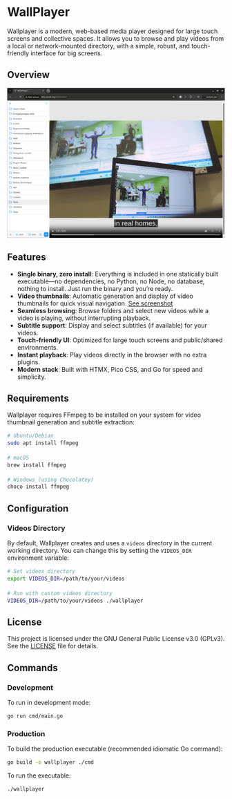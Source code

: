# WallPlayer

Wallplayer is a modern, web-based media player designed for large touch screens and collective spaces. It allows you to browse and play videos from a local or network-mounted directory, with a simple, robust, and touch-friendly interface for big screens.

## Overview

![Wallplayer Screenshot](screenshots/1.png)

## Features

- **Single binary, zero install**: Everything is included in one statically built executable—no dependencies, no Python, no Node, no database, nothing to install. Just run the binary and you’re ready.
- **Video thumbnails**: Automatic generation and display of video thumbnails for quick visual navigation. [See screenshot](screenshots/2.png)
- **Seamless browsing**: Browse folders and select new videos while a video is playing, without interrupting playback.
- **Subtitle support**: Display and select subtitles (if available) for your videos.
- **Touch-friendly UI**: Optimized for large touch screens and public/shared environments.
- **Instant playback**: Play videos directly in the browser with no extra plugins.
- **Modern stack**: Built with HTMX, Pico CSS, and Go for speed and simplicity.

## Requirements

Wallplayer requires FFmpeg to be installed on your system for video thumbnail generation and subtitle extraction:

```bash
# Ubuntu/Debian
sudo apt install ffmpeg

# macOS
brew install ffmpeg

# Windows (using Chocolatey)
choco install ffmpeg
```

## Configuration

### Videos Directory

By default, Wallplayer creates and uses a `videos` directory in the current working directory. You can change this by setting the `VIDEOS_DIR` environment variable:

```bash
# Set videos directory
export VIDEOS_DIR=/path/to/your/videos

# Run with custom videos directory
VIDEOS_DIR=/path/to/your/videos ./wallplayer
```

## License

This project is licensed under the GNU General Public License v3.0 (GPLv3).
See the [LICENSE](LICENSE) file for details.

## Commands

### Development

To run in development mode:

```bash
go run cmd/main.go
```

### Production

To build the production executable (recommended idiomatic Go command):

```bash
go build -o wallplayer ./cmd
```

To run the executable:

```bash
./wallplayer
```
